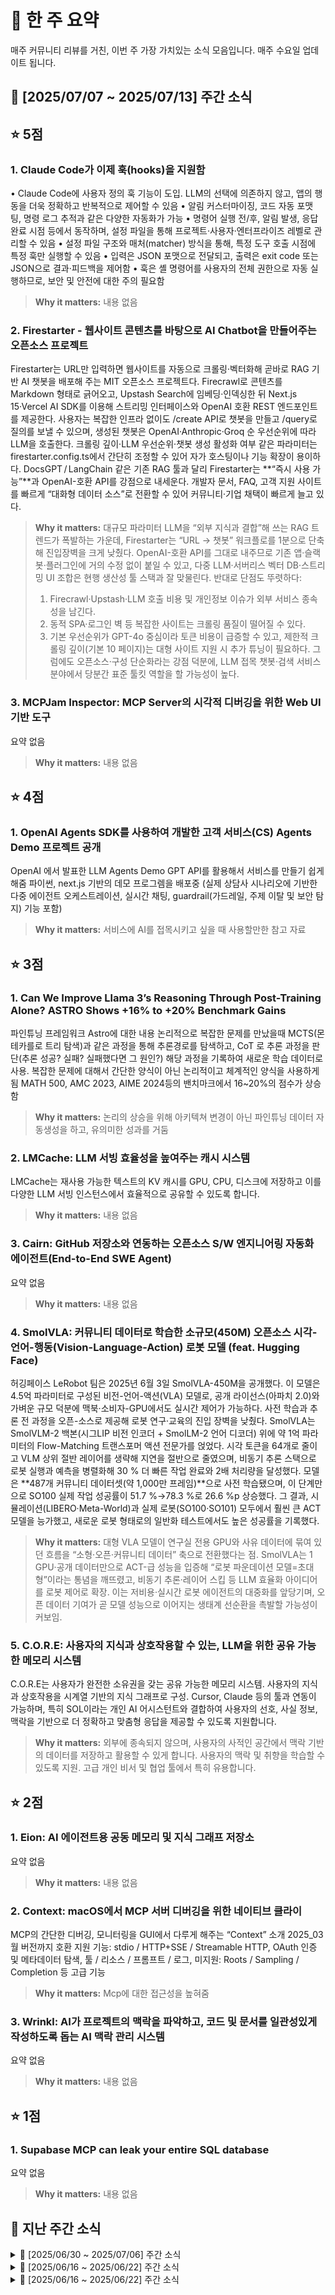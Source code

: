 # 📰 한 주 요약
매주 커뮤니티 리뷰를 거친, 이번 주 가장 가치있는 소식 모음입니다.
매주 수요일 업데이트 됩니다.
## 📆 [2025/07/07 ~ 2025/07/13] 주간 소식
## ⭐ 5점

### 1. Claude Code가 이제 훅(hooks)을 지원함
• Claude Code에 사용자 정의 훅 기능이 도입. LLM의 선택에 의존하지 않고, 앱의 행동을 더욱 정확하고 반복적으로 제어할 수 있음
• 알림 커스터마이징, 코드 자동 포맷팅, 명령 로그 추적과 같은 다양한 자동화가 가능
• 명령어 실행 전/후, 알림 발생, 응답 완료 시점 등에서 동작하며, 설정 파일을 통해 프로젝트·사용자·엔터프라이즈 레벨로 관리할 수 있음
• 설정 파일 구조와 매처(matcher) 방식을 통해, 특정 도구 호출 시점에 특정 훅만 실행할 수 있음
• 입력은 JSON 포맷으로 전달되고, 출력은 exit code 또는 JSON으로 결과·피드백을 제어함
• 훅은 셸 명령어를 사용자의 전체 권한으로 자동 실행하므로, 보안 및 안전에 대한 주의 필요함

> **Why it matters:** 
> 내용 없음

### 2. Firestarter - 웹사이트 콘텐츠를 바탕으로 AI Chatbot을 만들어주는 오픈소스 프로젝트
Firestarter는 URL만 입력하면 웹사이트를 자동으로 크롤링·벡터화해 곧바로 RAG 기반 AI 챗봇을 배포해 주는 MIT 오픈소스 프로젝트다. Firecrawl로 콘텐츠를 Markdown 형태로 긁어오고, Upstash Search에 임베딩·인덱싱한 뒤 Next.js 15·Vercel AI SDK를 이용해 스트리밍 인터페이스와 OpenAI 호환 REST 엔드포인트를 제공한다.
사용자는 복잡한 인프라 없이도 /create API로 챗봇을 만들고 /query로 질의를 보낼 수 있으며, 생성된 챗봇은 OpenAI·Anthropic·Groq 순 우선순위에 따라 LLM을 호출한다. 크롤링 깊이·LLM 우선순위·챗봇 생성 활성화 여부 같은 파라미터는 firestarter.config.ts에서 간단히 조정할 수 있어 자가 호스팅이나 기능 확장이 용이하다.
DocsGPT / LangChain 같은 기존 RAG 툴과 달리 Firestarter는 **“즉시 사용 가능”**과 OpenAI-호환 API를 강점으로 내세운다. 개발자 문서, FAQ, 고객 지원 사이트를 빠르게 “대화형 데이터 소스”로 전환할 수 있어 커뮤니티·기업 채택이 빠르게 늘고 있다.

> **Why it matters:** 
> 대규모 파라미터 LLM을 “외부 지식과 결합”해 쓰는 RAG 트렌드가 폭발하는 가운데, Firestarter는 “URL → 챗봇” 워크플로를 1분으로 단축해 진입장벽을 크게 낮췄다. OpenAI-호환 API를 그대로 내주므로 기존 앱·슬랙봇·플러그인에 거의 수정 없이 붙일 수 있고, 다중 LLM·서버리스 벡터 DB·스트리밍 UI 조합은 현행 생산성 툴 스택과 잘 맞물린다. 반대로 단점도 뚜렷하다:
> 1. Firecrawl·Upstash·LLM 호출 비용 및 개인정보 이슈가 외부 서비스 종속성을 남긴다.
> 2. 동적 SPA·로그인 벽 등 복잡한 사이트는 크롤링 품질이 떨어질 수 있다.
> 3. 기본 우선순위가 GPT-4o 중심이라 토큰 비용이 급증할 수 있고, 제한적 크롤링 깊이(기본 10 페이지)는 대형 사이트 지원 시 추가 튜닝이 필요하다. 그럼에도 오픈소스·구성 단순화라는 강점 덕분에, LLM 접목 챗봇·검색 서비스 분야에서 당분간 표준 툴킷 역할을 할 가능성이 높다.

### 3. MCPJam Inspector: MCP Server의 시각적 디버깅을 위한 Web UI 기반 도구
요약 없음

> **Why it matters:** 
> 내용 없음

## ⭐ 4점

### 1. OpenAI Agents SDK를 사용하여 개발한 고객 서비스(CS) Agents Demo 프로젝트 공개
OpenAI 에서 발표한 LLM Agents Demo
GPT API를 활용해서 서비스를 만들기 쉽게 해줌
파이썬, next.js 기반의 데모 프로그렘을 배포중
(실제 상담사 시나리오에 기반한 다중 에이전트 오케스트레이션,
실시간 채팅, guardrail(가드레일, 주제 이탈 및 보안 탐지) 기능 포함)

> **Why it matters:** 
> 서비스에 AI를 접목시키고 싶을 때 사용할만한 참고 자료

## ⭐ 3점

### 1. Can We Improve Llama 3’s Reasoning Through Post-Training Alone? ASTRO Shows +16% to +20% Benchmark Gains
파인튜닝 프레임워크 Astro에 대한 내용
논리적으로 복잡한 문제를 만났을때
MCTS(몬테카를로 트리 탐색)과 같은 과정을 통해
추론경로를 탐색하고,
CoT 로 추론 과정을 판단(추론 성공? 실패? 실패했다면 그 원인?)
해당 과정을 기록하여 새로운 학습 데이터로 사용.
복잡한 문제에 대해서
간단한 양식이 아닌 논리적이고 체계적인 양식을 사용하게됨
MATH 500, AMC 2023, AIME 2024등의 밴치마크에서 16~20%의 점수가 상승함

> **Why it matters:** 
> 논리의 상승을 위해 아키텍쳐 변경이 아닌 파인튜닝 데이터 자동생성을 하고, 유의미한 성과를 거둠

### 2. LMCache: LLM 서빙 효율성을 높여주는 캐시 시스템
LMCache는 재사용 가능한 텍스트의 KV 캐시를 GPU, CPU, 디스크에 저장하고 이를 다양한 LLM 서빙 인스턴스에서 효율적으로 공유할 수 있도록 합니다.

> **Why it matters:** 
> 내용 없음

### 3. Cairn: GitHub 저장소와 연동하는 오픈소스 S/W 엔지니어링 자동화 에이전트(End-to-End SWE Agent)
요약 없음

> **Why it matters:** 
> 내용 없음

### 4. SmolVLA: 커뮤니티 데이터로 학습한 소규모(450M) 오픈소스 시각-언어-행동(Vision-Language-Action) 로봇 모델 (feat. Hugging Face)
허깅페이스 LeRobot 팀은 2025년 6월 3일 SmolVLA-450M을 공개했다. 이 모델은 4.5억 파라미터로 구성된 비전-언어-액션(VLA) 모델로, 공개 라이선스(아파치 2.0)와 가벼운 규모 덕분에 맥북·소비자-GPU에서도 실시간 제어가 가능하다. 사전 학습과 추론 전 과정을 오픈-소스로 제공해 로봇 연구·교육의 진입 장벽을 낮췄다.
SmolVLA는 SmolVLM-2 백본(시그LIP 비전 인코더 + SmolLM-2 언어 디코더) 위에 약 1억 파라미터의 Flow-Matching 트랜스포머 액션 전문가를 얹었다. 시각 토큰을 64개로 줄이고 VLM 상위 절반 레이어를 생략해 지연을 절반으로 줄였으며, 비동기 추론 스택으로 로봇 실행과 예측을 병렬화해 30 % 더 빠른 작업 완료와 2배 처리량을 달성했다.
모델은 **487개 커뮤니티 데이터셋(약 1,000만 프레임)**으로 사전 학습됐으며, 이 단계만으로 SO100 실제 작업 성공률이 51.7 %→78.3 %로 26.6 %p 상승했다. 그 결과, 시뮬레이션(LIBERO·Meta-World)과 실제 로봇(SO100·SO101) 모두에서 훨씬 큰 ACT 모델을 능가했고, 새로운 로봇 형태로의 일반화 테스트에서도 높은 성공률을 기록했다.

> **Why it matters:** 
> 대형 VLA 모델이 연구실 전용 GPU와 사유 데이터에 묶여 있던 흐름을 “소형·오픈·커뮤니티 데이터” 축으로 전환했다는 점. SmolVLA는 1 GPU·공개 데이터만으로 ACT-급 성능을 입증해 “로봇 파운데이션 모델=초대형”이라는 통념을 깨뜨렸고, 비동기 추론·레이어 스킵 등 LLM 효율화 아이디어를 로봇 제어로 확장. 이는 저비용·실시간 로봇 에이전트의 대중화를 앞당기며, 오픈 데이터 기여가 곧 모델 성능으로 이어지는 생태계 선순환을 촉발할 가능성이 커보임.

### 5. C.O.R.E: 사용자의 지식과 상호작용할 수 있는, LLM을 위한 공유 가능한 메모리 시스템
C.O.R.E는 사용자가 완전한 소유권을 갖는 공유 가능한 메모리 시스템. 사용자의 지식과 상호작용을 시계열 기반의 지식 그래프로 구성. Cursor, Claude 등의 툴과 연동이 가능하며, 특히 SOL이라는 개인 AI 어시스턴트와 결합하여 사용자의 선호, 사실 정보, 맥락을 기반으로 더 정확하고 맞춤형 응답을 제공할 수 있도록 지원합니다.

> **Why it matters:** 
> 외부에 종속되지 않으며, 사용자의 사적인 공간에서 맥락 기반의 데이터를 저장하고 활용할 수 있게 합니다. 사용자의 맥락 및 취향을 학습할 수 있도록 지원.  고급 개인 비서 및 협업 툴에서 특히 유용합니다.

## ⭐ 2점

### 1. Eion: AI 에이전트용 공동 메모리 및 지식 그래프 저장소
요약 없음

> **Why it matters:** 
> 내용 없음

### 2. Context: macOS에서 MCP 서버 디버깅을 위한 네이티브 클라이
MCP의 간단한 디버깅, 모니터링을 GUI에서 다루게 해주는 “Context” 소개
2025_03 월 버전까지 호환
지원 기능:
stdio / HTTP+SSE / Streamable HTTP,
OAuth 인증 및 메타데이터 탐색,
툴 / 리소스 / 프롬프트 / 로그,
미지원:
Roots / Sampling / Completion 등 고급 기능

> **Why it matters:** 
> Mcp에 대한 접근성을 높혀줌

### 3. Wrinkl: AI가 프로젝트의 맥락을 파악하고, 코드 및 문서를 일관성있게 작성하도록 돕는 AI 맥락 관리 시스템
요약 없음

> **Why it matters:** 
> 내용 없음

## ⭐ 1점

### 1. Supabase MCP can leak your entire SQL database
요약 없음

> **Why it matters:** 
> 내용 없음
## 🔽 지난 주간 소식
<details>
<summary>📆 [2025/06/30 ~ 2025/07/06] 주간 소식</summary>

## 식
## ⭐ 5점

### 1. Claude Requirements Gathering System
요약 없음

> **Why it matters:** 
> 내용 없음

## ⭐ 4점

### 1. Repo Prompt
요약 없음

> **Why it matters:** 
> 내용 없음

### 2. Kimi-Researcher: An Reinforcement Learning RL-Trained Agent for Complex Reasoning and Web-Scale Search
요약 없음

> **Why it matters:** 
> 내용 없음

## ⭐ 3점

### 1. I built AI agents for a year and discovered we're doing it completely wrong
요약 없음

> **Why it matters:** 
> 내용 없음

### 2. Go-Browse: A Graph-Based Framework for Scalable Web Agent Training
요약 없음

> **Why it matters:** 
> 내용 없음

### 3. Gemini CLI: An Open-Source AI Agent for Your Terminal
요약 없음

> **Why it matters:** 
> 내용 없음

## ⭐ 2점

### 1. I released the most comprehensive Gen AI course for free
요약 없음

> **Why it matters:** 
> 내용 없음

### 2. Game Worlds, a generative AI platform for building interactive games
요약 없음

> **Why it matters:** 
> 내용 없음

## ⭐ 1점

### 1. Writing Code Was Never The Bottleneck
요약 없음

> **Why it matters:** 
> 내용 없음

### 2. Agentic AI and Agents Tutorials and Codes/Notebooks
요약 없음

> **Why it matters:** 
> 내용 없음

</details><details>
<summary>📆 [2025/06/16 ~ 2025/06/22] 주간 소식</summary>

## 식
## ⭐ 4점

### 1. Anthropic의 멀티 에이전트 기반 연구 시스템: 아키텍처, 설계 전략, 성능 최적화
요약 없음

> **Why it matters:** 
> 내용 없음

### 2. 멀티모달 대형 언어모델이 집으로 가는 길을 안내할 수 있을까? 교통지도 기반 세밀한 시각적 추론 평가를 위한 벤치마크 연구 / Can MLLMs Guide Me Home? A Benchmark Study on Fine-Grained Visual Reasoning from Transit Maps
ReasonMap은 세밀한 시각적 추론 능력을 평가하기 위해 고해상도 교통 지도를 기반으로 만든 MLLM 벤치마크로, 기존 모델들의 시각적 추론 성능과 오픈소스/폐쇄형 모델 간 성능 차이를 드러낸다

> **Why it matters:** 
> 시각적 추론 능력은 멀티모달 AI의 핵심 과제이며, ReasonMap은 그동안 간과되었던 ‘정밀한 공간 추론’ 능력을 정량적으로 평가할 수 있는 첫 체계적 시도 중 하나로, MLLM의 한계와 발전 방향을 동시에 보여주기 때문이다.

### 3. Text-to-LoRA (T2L): A Hypernetwork that Generates Task-Specific LLM Adapters (LoRAs) based on a Text Description of the Task
	1.	Sakana AI의 Text-to-LoRA(T2L)는 자연어 설명만으로 LLM용 LoRA 어댑터를 자동 생성하는 기술입니다.
2.	별도의 훈련 없이 텍스트 입력만으로 다양한 작업에 맞는 어댑터를 즉시 만들 수 있습니다.
3.	기존 수동 방식과 비슷하거나 더 나은 성능을 보여, LLM 커스터마이징이 훨씬 쉬워졌습니다.

> **Why it matters:** 
> 기존에 많은 학습 리소스가 필요한 LoRA를 자연어 명령어로 zero-shot 업데이트를 할 수 있습니다

### 4. Why agents are bad pair programmers
LLM agents make bad pairs because they code faster than humans think.
1. throttle down from the semi-autonomous "Agent" mode to the turn-based "Edit" or "Ask" modes (자율적으로 해주는거 쓰지 않기 - 물어보며 같이 만들기)
2. give up on editor-based agentic pairing in favor of asynchronous workflows

> **Why it matters:** 
> AI의 생산성 향상 vs 자신의 실력 향상 - 밸런스를 잡기 힘들다. 이 사이에서 어떻게 하는게 좋을까? 여기에 대한 가설 / 응답 / 컨센서스들이 만들어지는 중이다. 방향을 잡는 데 도움이 된다. 

### 5. Agentic Coding Recommendations
Claude Code 기반의 agentic coding 경험을 바탕으로 효율적이고 신뢰할 수 있는 개발 환경을 구축하기 위한 전략을 제시: 효율성과 안정성을 위해 도구 설계, 언어 선택, 로그 최적화, 병렬화, 단순한 코드 작성이 핵심

> **Why it matters:** 
> 에이전트가 코드를 생성·실행하는 새로운 패러다임에서, 효율적이고 견고한 개발 환경을 구축하는 방법론을 제시함으로써, 향후 LLM 기반 소프트웨어 개발의 실질적 기준점을 제시한다.

### 6. Field Notes From Shipping Real Code With Claude
코딩할 때 AI와의 협업을 강력히 추천하며, 협업할 때 도움이 될 팁에 관한 내용
함수별로 주석을 달아 AI와 협업:
• AIDEV-NOTE :  배경 설명, 접근 제약
• AIDEV-TODO : 해야할일 지시
• AIDEV-QUESTION: 불확실한 부분을 AI 한태 질문
반드시 사람이 해야하는것:
테스트 코드, API 계약, 버전 업데이트, 마이그레이션 (혹여나 오류가 발생시에 파급력이 너무 커지는 것)

> **Why it matters:** 
> AI와 협업하며 지켜야할 권장사항을 상당히 구체적으로 적어놓고, 실제로 유용할법한 내용.

## ⭐ 3점

### 1. Windsurf, 브라우저에서 바로 AI와 협업을 함께 할 수 있는 Windsurf Browser 베타 공개
windsurf Browser는 브라우저 내에서 사용자가 보고 있는 코드, 로그, 문서 내용을 그대로 Cascade에 전송할 수 있는 기능을 중심으로 설계된 새로운 웹 브라우저입니다. 웹을 탐색하다가 마주친 API 사용법, 콘솔 에러 메시지, UI 스니펫 등 개발과 관련된 거의 모든 정보를 선택만 하면, 별도의 복사 없이 바로 AI 어시스턴트에게 전달되어 상황에 맞는 코멘트나 코드 추천을 받을 수 있습니다. 이는 “지금 내가 보고 있는 것”을 AI가 직접 이해하게 만들어줍니다.

> **Why it matters:** 
> Why it matters:  기존의 AI 코드 어시스턴트는 주로 IDE 내부에서 작동하거나, 사용자가 컨텍스트를 직접 복사해 붙여넣어야 했습니다. 그 과정에서 많은 정보가 손실되거나, AI가 문맥을 제대로 파악하지 못해 반복적인 설명이 필요하곤 했습니다. Windsurf Browser는 이러한 과정을 생략합니다. 마우스로 내용을 선택하기만 하면 AI가 그 내용을 그대로 받아들이고, 필요한 코드를 제시하거나 오류의 원인을 분석해줍니다. 이는 특히 Stack Overflow, GitHub, 공식 문서 등 외부 리소스를 자주 참고하는 개발자에게 매우 유용합니다.
> 
> Windsurf Browser는 단순히 웹페이지를 띄우는 브라우저가 아닙니다. 마우스 드래그 또는 텍스트 선택을 통해 콘솔 에러, UI 코드, API 예제 등을 Cascade에 즉시 전달하고, 해당 컨텍스트를 이해한 AI가 대화를 이어가는 구조입니다. 이 구조는 특히 다음과 같은 상황에서 유용합니다:
> • 디버깅 중 콘솔 에러 메시지를 분석할 때
> • 복잡한 UI 코드나 CSS 구성을 설명받고자 할 때
> • 공식 문서나 블로그의 코드를 내 프로젝트에 맞게 적용하고자 할 때

### 2. V-JEPA 2: Open-Source Self-Supervised World Models for Understanding, Prediction, and Plannin
V-JEPA 2 is Meta AI’s upgraded vision-based world model that learns representations through self-supervised predictive tasks, without relying on reconstruction. Unlike traditional approaches, V-JEPA 2 focuses on predicting latent features of the future, allowing it to plan and generalize across diverse environments. It supports high-resolution inputs (up to 448×448), learns from videos with 100× fewer labels, and is now open-sourced for broader community use.

> **Why it matters:** 
> V-JEPA 2 represents a shift from pixel-level predictions to more abstract, efficient representation learning. Its ability to understand and predict future states without labeled data is crucial for building scalable and general-purpose AI agents, especially in robotics, autonomous systems, and embodied AI.

### 3. How I program with Agents
에이전트는 LLM 호출을 포함한 9줄의 for 루프로 정의되며, bash, patch, todo 등 프로그래머 친숙한 도구들을 활용해 인간 개입 없이 명령을 실행하고 결과를 확인할 수 있습니다.
저자는 GitHub App 인증 기능 구현에서 3-4번의 피드백만으로 일주일 분량의 작업을 하루 만에 완성했지만, 높은 시간/비용과 보안 위험, 코드 품질 문제 등의 한계가 있다고 언급했습니다.
2025년 LLM은 에이전트 구동에 최적화되어 프로그래밍 워크플로우와 업계 전반에 근본적 변화를 가져올 것이며, 프로그래머를 대체하는 것이 아닌 생산성 향상 도구로서 큰 가치가 있다고 결론지었습니다.

> **Why it matters:** 
> 에이전트를 이용한 프로그래밍 개발에 대한 인사이트를 제공합니다

### 4. Seven replies to the viral Apple reasoning paper – and why they fall short
애플이 6월 9일 공개한 “The Illusion of Thinking” 논문은 최신 대규모 추론 모델(LRM)이 문제 복잡도가 조금만 높아져도 ‘complete accuracy collapse(정확도 붕괴)’를 일으킨다고 지적했다. 기존 LLM보다 계산을 더 많이 투입해 단계별로 ‘생각하는’ LRM조차 하노이 탑·강 건너기 퍼즐처럼 유치원생도 푸는 논리 문제에서 크게 실패했으며, 이는 현행 ‘스케일링 가설’에 구조적 한계를 드러낸다는 주장이다.
이에 맞서 일부 연구자와 업계 인사들은 ▲사람도 복잡한 문제에서 종종 실패한다 ▲애플이 쓴 퍼즐·평가가 비현실적이다 ▲더 큰 모델·더 긴 컨텍스트·프롬프트 기법이면 해결된다 등 일곱 가지 반론을 제시했다. 그러나 가리 마커스는 자신의 칼럼 **“Seven replies to the viral Apple reasoning paper – and why they fall short”**에서 각각의 반론이 ‘사소한 트집(nit-picking)’부터 ‘교묘한 논점 흐리기’에 머무를 뿐, 논문의 핵심인 ‘복잡도 임계점에서의 붕괴’를 설명하지 못한다고 비판했다.
마커스는 “인간과 같은 실수를 한다”는 주장은 기계에게 인간을 뛰어넘는 일관성과 신뢰성을 요구하는 AI 개발 목표를 회피하는 논리일 뿐이며, “스케일링이 답”이라는 낙관론도 세일즈포스가 별도로 확인한 비슷한 붕괴 현상으로 반박된다고 강조했다. 결국 그는 현재의 순수 LLM·LRM 노선만으로는 AGI에 도달하기 어렵고, 상징적 추론·검증 가능한 하이브리드 접근이 필요하다는 결론을 내렸다.

> **Why it matters:** 
> 해당 내용은 “스케일만 키우면 AGI에 도달한다”는 지난 3년간의 주류 패러다임에 결정적 의문을 던짐. 애플·세일즈포스 같은 빅테크 내부에서조차 LLM 스케일링의 구조적 한계를 지적했다는 점. 마커스의 분석처럼 일곱 가지 반박이 설득력을 얻지 못한다면, 연구 자금과 인력은 대규모 파라미터 증설보다 하이브리드·상징 추론·검증가능성으로 이동할 가능성이 큼. 산업적으로는 ‘에이전트’ 자동화 열풍에 제동이 걸릴 수 있고, 규제 측면에서는 신뢰성·안전성 표준 요구가 강화될 것. 즉, 이번 해당 내용은 미래 LLM 로드맵, 투자 흐름, 정책 설계에 직접적인 영향을 주는 ‘트렌드 분기점’으로 작용될 것.

## ⭐ 2점

### 1. MemOS: A Memory-Centric Operating System for Evolving and Adaptive Large Language Models
요약 없음

> **Why it matters:** 
> 내용 없음

### 2. LLMs are cheap
요약 없음

> **Why it matters:** 
> 내용 없음

### 3. The first big AI disaster is yet to happen
요약 없음

> **Why it matters:** 
> 내용 없음

### 4. Andrew Ng: State of AI Agents | LangChain Interrupt
앤드류 응과의 fireside chat에서는 ai 에이전트의 현재 상태와 미래에 대한 통찰을 얻을 수 있습니다. 앤드류 응은 에이전트의 자율성 정도에 따라 agentic 시스템을 정의하고, 에이전트 구축에 필요한 기술과 도구에 대해 논의합니다. 특히, 평가(eval)의 중요성을 강조하며, 음성 스택(voice stack)과 mcp(modular component protocol)와 같은 기술에 주목합니다. 또한, ai 코딩 보조 도구를 활용한 코딩 방식과 모든 직군에서 코딩 능력을 갖추는 것의 중요성을 강조하며, AI가 코딩을 자동화할 것이라는 주장에 반박합니다. 궁극적으로, 이 대화는 ai 에이전트 기술의 발전 방향과 개발자들이 갖춰야 할 역량에 대한 균형 잡힌 시각을 제공합니다.

> **Why it matters:** 
> 이미 다 아는 이야기 

## ⭐ 1점

### 1. Nanonets-OCR-s: An Open-Source Image-to-Markdown Model with LaTeX, Tables, Signatures, checkboxes & Mor
OCR Api Nanonets-OCR-s 의 등장
OCR 이라고 소개하고 있지만  IDP(지능형 문서 처리) 에 가까운 형태
이미지에 자연어 뿐만아니라 표, 수식, 이미지, 서명 등도 분석하여 마크다운 형태로 제공함

> **Why it matters:** 
> Mcp와 연계하여 문서처리를 처리하기엔 유용하겠으나 아직 비용이 비쌈(종량제 기준 페이지당 0.3달러)  발전, 비용인하를 지켜볼 여지는 있음

### 2. The last six months in LLMs, illustrated by pelicans on bicycles
요약 없음

> **Why it matters:** 
> 내용 없음

### 3. Nvidia CEO slams Anthropic's chief over his claims of AI taking half of jobs and being unsafe — ‘Don’t do it in a dark room and tell me it’s safe’
요약 없음

> **Why it matters:** 
> 내용 없음

</details><details>
<summary>📆 [2025/06/16 ~ 2025/06/22] 주간 소식</summary>

## 식
## ⭐ 4점

### 1. Anthropic의 멀티 에이전트 기반 연구 시스템: 아키텍처, 설계 전략, 성능 최적화
요약 없음

> **Why it matters:** 
> 내용 없음

### 2. 멀티모달 대형 언어모델이 집으로 가는 길을 안내할 수 있을까? 교통지도 기반 세밀한 시각적 추론 평가를 위한 벤치마크 연구 / Can MLLMs Guide Me Home? A Benchmark Study on Fine-Grained Visual Reasoning from Transit Maps
ReasonMap은 세밀한 시각적 추론 능력을 평가하기 위해 고해상도 교통 지도를 기반으로 만든 MLLM 벤치마크로, 기존 모델들의 시각적 추론 성능과 오픈소스/폐쇄형 모델 간 성능 차이를 드러낸다

> **Why it matters:** 
> 시각적 추론 능력은 멀티모달 AI의 핵심 과제이며, ReasonMap은 그동안 간과되었던 ‘정밀한 공간 추론’ 능력을 정량적으로 평가할 수 있는 첫 체계적 시도 중 하나로, MLLM의 한계와 발전 방향을 동시에 보여주기 때문이다.

### 3. Text-to-LoRA (T2L): A Hypernetwork that Generates Task-Specific LLM Adapters (LoRAs) based on a Text Description of the Task
	1.	Sakana AI의 Text-to-LoRA(T2L)는 자연어 설명만으로 LLM용 LoRA 어댑터를 자동 생성하는 기술입니다.
2.	별도의 훈련 없이 텍스트 입력만으로 다양한 작업에 맞는 어댑터를 즉시 만들 수 있습니다.
3.	기존 수동 방식과 비슷하거나 더 나은 성능을 보여, LLM 커스터마이징이 훨씬 쉬워졌습니다.

> **Why it matters:** 
> 기존에 많은 학습 리소스가 필요한 LoRA를 자연어 명령어로 zero-shot 업데이트를 할 수 있습니다

### 4. Why agents are bad pair programmers
LLM agents make bad pairs because they code faster than humans think.
1. throttle down from the semi-autonomous "Agent" mode to the turn-based "Edit" or "Ask" modes (자율적으로 해주는거 쓰지 않기 - 물어보며 같이 만들기)
2. give up on editor-based agentic pairing in favor of asynchronous workflows

> **Why it matters:** 
> AI의 생산성 향상 vs 자신의 실력 향상 - 밸런스를 잡기 힘들다. 이 사이에서 어떻게 하는게 좋을까? 여기에 대한 가설 / 응답 / 컨센서스들이 만들어지는 중이다. 방향을 잡는 데 도움이 된다. 

### 5. Agentic Coding Recommendations
Claude Code 기반의 agentic coding 경험을 바탕으로 효율적이고 신뢰할 수 있는 개발 환경을 구축하기 위한 전략을 제시: 효율성과 안정성을 위해 도구 설계, 언어 선택, 로그 최적화, 병렬화, 단순한 코드 작성이 핵심

> **Why it matters:** 
> 에이전트가 코드를 생성·실행하는 새로운 패러다임에서, 효율적이고 견고한 개발 환경을 구축하는 방법론을 제시함으로써, 향후 LLM 기반 소프트웨어 개발의 실질적 기준점을 제시한다.

### 6. Field Notes From Shipping Real Code With Claude
코딩할 때 AI와의 협업을 강력히 추천하며, 협업할 때 도움이 될 팁에 관한 내용
함수별로 주석을 달아 AI와 협업:
• AIDEV-NOTE :  배경 설명, 접근 제약
• AIDEV-TODO : 해야할일 지시
• AIDEV-QUESTION: 불확실한 부분을 AI 한태 질문
반드시 사람이 해야하는것:
테스트 코드, API 계약, 버전 업데이트, 마이그레이션 (혹여나 오류가 발생시에 파급력이 너무 커지는 것)

> **Why it matters:** 
> AI와 협업하며 지켜야할 권장사항을 상당히 구체적으로 적어놓고, 실제로 유용할법한 내용.

## ⭐ 3점

### 1. Windsurf, 브라우저에서 바로 AI와 협업을 함께 할 수 있는 Windsurf Browser 베타 공개
windsurf Browser는 브라우저 내에서 사용자가 보고 있는 코드, 로그, 문서 내용을 그대로 Cascade에 전송할 수 있는 기능을 중심으로 설계된 새로운 웹 브라우저입니다. 웹을 탐색하다가 마주친 API 사용법, 콘솔 에러 메시지, UI 스니펫 등 개발과 관련된 거의 모든 정보를 선택만 하면, 별도의 복사 없이 바로 AI 어시스턴트에게 전달되어 상황에 맞는 코멘트나 코드 추천을 받을 수 있습니다. 이는 “지금 내가 보고 있는 것”을 AI가 직접 이해하게 만들어줍니다.

> **Why it matters:** 
> Why it matters:  기존의 AI 코드 어시스턴트는 주로 IDE 내부에서 작동하거나, 사용자가 컨텍스트를 직접 복사해 붙여넣어야 했습니다. 그 과정에서 많은 정보가 손실되거나, AI가 문맥을 제대로 파악하지 못해 반복적인 설명이 필요하곤 했습니다. Windsurf Browser는 이러한 과정을 생략합니다. 마우스로 내용을 선택하기만 하면 AI가 그 내용을 그대로 받아들이고, 필요한 코드를 제시하거나 오류의 원인을 분석해줍니다. 이는 특히 Stack Overflow, GitHub, 공식 문서 등 외부 리소스를 자주 참고하는 개발자에게 매우 유용합니다.
> 
> Windsurf Browser는 단순히 웹페이지를 띄우는 브라우저가 아닙니다. 마우스 드래그 또는 텍스트 선택을 통해 콘솔 에러, UI 코드, API 예제 등을 Cascade에 즉시 전달하고, 해당 컨텍스트를 이해한 AI가 대화를 이어가는 구조입니다. 이 구조는 특히 다음과 같은 상황에서 유용합니다:
> • 디버깅 중 콘솔 에러 메시지를 분석할 때
> • 복잡한 UI 코드나 CSS 구성을 설명받고자 할 때
> • 공식 문서나 블로그의 코드를 내 프로젝트에 맞게 적용하고자 할 때

### 2. V-JEPA 2: Open-Source Self-Supervised World Models for Understanding, Prediction, and Plannin
V-JEPA 2 is Meta AI’s upgraded vision-based world model that learns representations through self-supervised predictive tasks, without relying on reconstruction. Unlike traditional approaches, V-JEPA 2 focuses on predicting latent features of the future, allowing it to plan and generalize across diverse environments. It supports high-resolution inputs (up to 448×448), learns from videos with 100× fewer labels, and is now open-sourced for broader community use.

> **Why it matters:** 
> V-JEPA 2 represents a shift from pixel-level predictions to more abstract, efficient representation learning. Its ability to understand and predict future states without labeled data is crucial for building scalable and general-purpose AI agents, especially in robotics, autonomous systems, and embodied AI.

### 3. How I program with Agents
에이전트는 LLM 호출을 포함한 9줄의 for 루프로 정의되며, bash, patch, todo 등 프로그래머 친숙한 도구들을 활용해 인간 개입 없이 명령을 실행하고 결과를 확인할 수 있습니다.
저자는 GitHub App 인증 기능 구현에서 3-4번의 피드백만으로 일주일 분량의 작업을 하루 만에 완성했지만, 높은 시간/비용과 보안 위험, 코드 품질 문제 등의 한계가 있다고 언급했습니다.
2025년 LLM은 에이전트 구동에 최적화되어 프로그래밍 워크플로우와 업계 전반에 근본적 변화를 가져올 것이며, 프로그래머를 대체하는 것이 아닌 생산성 향상 도구로서 큰 가치가 있다고 결론지었습니다.

> **Why it matters:** 
> 에이전트를 이용한 프로그래밍 개발에 대한 인사이트를 제공합니다

### 4. Seven replies to the viral Apple reasoning paper – and why they fall short
애플이 6월 9일 공개한 “The Illusion of Thinking” 논문은 최신 대규모 추론 모델(LRM)이 문제 복잡도가 조금만 높아져도 ‘complete accuracy collapse(정확도 붕괴)’를 일으킨다고 지적했다. 기존 LLM보다 계산을 더 많이 투입해 단계별로 ‘생각하는’ LRM조차 하노이 탑·강 건너기 퍼즐처럼 유치원생도 푸는 논리 문제에서 크게 실패했으며, 이는 현행 ‘스케일링 가설’에 구조적 한계를 드러낸다는 주장이다.
이에 맞서 일부 연구자와 업계 인사들은 ▲사람도 복잡한 문제에서 종종 실패한다 ▲애플이 쓴 퍼즐·평가가 비현실적이다 ▲더 큰 모델·더 긴 컨텍스트·프롬프트 기법이면 해결된다 등 일곱 가지 반론을 제시했다. 그러나 가리 마커스는 자신의 칼럼 **“Seven replies to the viral Apple reasoning paper – and why they fall short”**에서 각각의 반론이 ‘사소한 트집(nit-picking)’부터 ‘교묘한 논점 흐리기’에 머무를 뿐, 논문의 핵심인 ‘복잡도 임계점에서의 붕괴’를 설명하지 못한다고 비판했다.
마커스는 “인간과 같은 실수를 한다”는 주장은 기계에게 인간을 뛰어넘는 일관성과 신뢰성을 요구하는 AI 개발 목표를 회피하는 논리일 뿐이며, “스케일링이 답”이라는 낙관론도 세일즈포스가 별도로 확인한 비슷한 붕괴 현상으로 반박된다고 강조했다. 결국 그는 현재의 순수 LLM·LRM 노선만으로는 AGI에 도달하기 어렵고, 상징적 추론·검증 가능한 하이브리드 접근이 필요하다는 결론을 내렸다.

> **Why it matters:** 
> 해당 내용은 “스케일만 키우면 AGI에 도달한다”는 지난 3년간의 주류 패러다임에 결정적 의문을 던짐. 애플·세일즈포스 같은 빅테크 내부에서조차 LLM 스케일링의 구조적 한계를 지적했다는 점. 마커스의 분석처럼 일곱 가지 반박이 설득력을 얻지 못한다면, 연구 자금과 인력은 대규모 파라미터 증설보다 하이브리드·상징 추론·검증가능성으로 이동할 가능성이 큼. 산업적으로는 ‘에이전트’ 자동화 열풍에 제동이 걸릴 수 있고, 규제 측면에서는 신뢰성·안전성 표준 요구가 강화될 것. 즉, 이번 해당 내용은 미래 LLM 로드맵, 투자 흐름, 정책 설계에 직접적인 영향을 주는 ‘트렌드 분기점’으로 작용될 것.

## ⭐ 2점

### 1. MemOS: A Memory-Centric Operating System for Evolving and Adaptive Large Language Models
요약 없음

> **Why it matters:** 
> 내용 없음

### 2. LLMs are cheap
요약 없음

> **Why it matters:** 
> 내용 없음

### 3. The first big AI disaster is yet to happen
요약 없음

> **Why it matters:** 
> 내용 없음

### 4. Andrew Ng: State of AI Agents | LangChain Interrupt
앤드류 응과의 fireside chat에서는 ai 에이전트의 현재 상태와 미래에 대한 통찰을 얻을 수 있습니다. 앤드류 응은 에이전트의 자율성 정도에 따라 agentic 시스템을 정의하고, 에이전트 구축에 필요한 기술과 도구에 대해 논의합니다. 특히, 평가(eval)의 중요성을 강조하며, 음성 스택(voice stack)과 mcp(modular component protocol)와 같은 기술에 주목합니다. 또한, ai 코딩 보조 도구를 활용한 코딩 방식과 모든 직군에서 코딩 능력을 갖추는 것의 중요성을 강조하며, AI가 코딩을 자동화할 것이라는 주장에 반박합니다. 궁극적으로, 이 대화는 ai 에이전트 기술의 발전 방향과 개발자들이 갖춰야 할 역량에 대한 균형 잡힌 시각을 제공합니다.

> **Why it matters:** 
> 이미 다 아는 이야기 

## ⭐ 1점

### 1. Nanonets-OCR-s: An Open-Source Image-to-Markdown Model with LaTeX, Tables, Signatures, checkboxes & Mor
OCR Api Nanonets-OCR-s 의 등장
OCR 이라고 소개하고 있지만  IDP(지능형 문서 처리) 에 가까운 형태
이미지에 자연어 뿐만아니라 표, 수식, 이미지, 서명 등도 분석하여 마크다운 형태로 제공함

> **Why it matters:** 
> Mcp와 연계하여 문서처리를 처리하기엔 유용하겠으나 아직 비용이 비쌈(종량제 기준 페이지당 0.3달러)  발전, 비용인하를 지켜볼 여지는 있음

### 2. The last six months in LLMs, illustrated by pelicans on bicycles
요약 없음

> **Why it matters:** 
> 내용 없음

### 3. Nvidia CEO slams Anthropic's chief over his claims of AI taking half of jobs and being unsafe — ‘Don’t do it in a dark room and tell me it’s safe’
요약 없음

> **Why it matters:** 
> 내용 없음

</details>
</details>